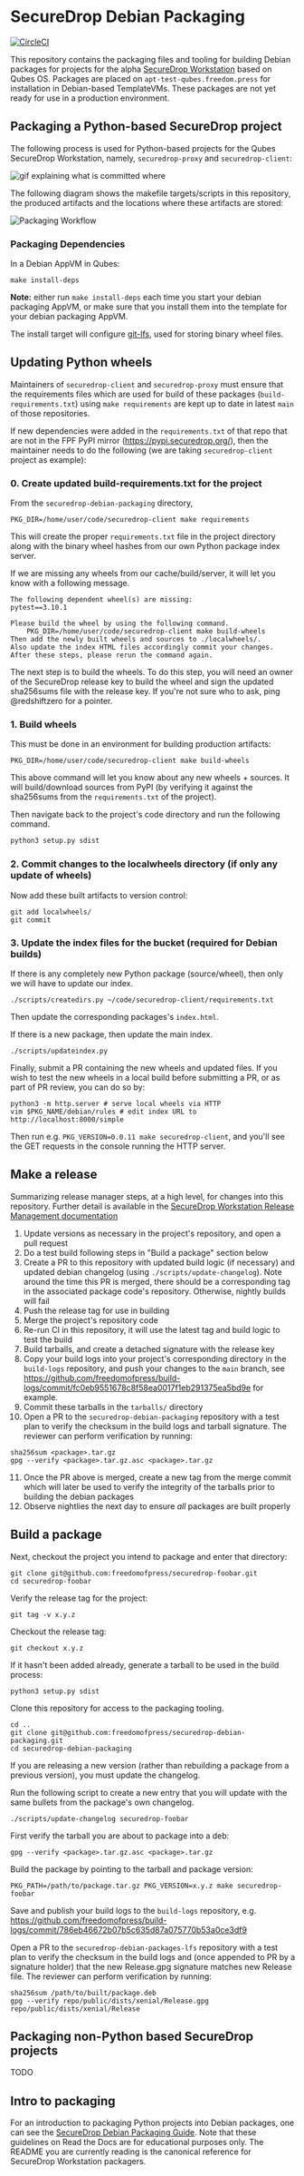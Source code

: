 # SecureDrop Debian Packaging

[![CircleCI](https://circleci.com/gh/freedomofpress/securedrop-debian-packaging/tree/main.svg?style=svg)](https://circleci.com/gh/freedomofpress/securedrop-debian-packaging/tree/main)

This repository contains the packaging files and tooling for building Debian packages for projects for the alpha [SecureDrop Workstation](https://github.com/freedomofpress/securedrop-workstation) based on Qubes OS. Packages are placed on `apt-test-qubes.freedom.press` for installation in Debian-based TemplateVMs. These packages are not yet ready for use in a production environment.

## Packaging a Python-based SecureDrop project

The following process is used for Python-based projects for the Qubes SecureDrop Workstation, namely, `securedrop-proxy` and `securedrop-client`:

![gif explaining what is committed where](images/securedrop-pip-mirror.gif)

The following diagram shows the makefile targets/scripts in this repository, the produced artifacts and the locations where these artifacts are stored:

![Packaging Workflow](images/diagram.png)

### Packaging Dependencies

In a Debian AppVM in Qubes:

```
make install-deps
```

**Note:** either run `make install-deps` each time you start your debian packaging AppVM, or make
sure that you install them into the template for your debian packaging AppVM.

The install target will configure [git-lfs](https://git-lfs.github.com/), used for storing
binary wheel files.

## Updating Python wheels

Maintainers of `securedrop-client` and `securedrop-proxy` must ensure that
the requirements files which are used for build of these packages (`build-requirements.txt`)
using `make requirements` are kept up to date in latest `main` of those repositories.

If new dependencies were added in the `requirements.txt` of that
repo that are not in the FPF PyPI mirror (https://pypi.securedrop.org/), then the maintainer needs
to do the following (we are taking `securedrop-client` project as example):

### 0. Create updated build-requirements.txt for the project

From the `securedrop-debian-packaging` directory,

```
PKG_DIR=/home/user/code/securedrop-client make requirements
```

This will create the proper `requirements.txt` file in the project directory along with the binary wheel
hashes from our own Python package index server.

If we are missing any wheels from our cache/build/server, it will let you know with a following message.

```
The following dependent wheel(s) are missing:
pytest==3.10.1

Please build the wheel by using the following command.
	PKG_DIR=/home/user/code/securedrop-client make build-wheels
Then add the newly built wheels and sources to ./localwheels/.
Also update the index HTML files accordingly commit your changes.
After these steps, please rerun the command again.
```

The next step is to build the wheels. To do this step, you will need an owner
of the SecureDrop release key to build the wheel and sign the updated sha256sums file
with the release key. If you're not sure who to ask, ping @redshiftzero for a pointer.

### 1. Build wheels

This must be done in an environment for building production artifacts:

```shell
PKG_DIR=/home/user/code/securedrop-client make build-wheels
```

This above command will let you know about any new wheels + sources. It will
build/download sources from PyPI (by verifying it against the sha256sums from
the `requirements.txt` of the project).

Then navigate back to the project's code directory and run the following command.

```bash
python3 setup.py sdist
```

### 2. Commit changes to the localwheels directory (if only any update of wheels)

Now add these built artifacts to version control:

```
git add localwheels/
git commit
```

### 3. Update the index files for the bucket (required for Debian builds)

If there is any completely new Python package (source/wheel), then only we will have to update our index.

```
./scripts/createdirs.py ~/code/securedrop-client/requirements.txt
```
Then update the corresponding packages's `index.html`.

If there is a new package, then update the main index.

```
./scripts/updateindex.py
```

Finally, submit a PR containing the new wheels and updated files.
If you wish to test the new wheels in a local build before submitting a PR,
or as part of PR review, you can do so by:

```
python3 -m http.server # serve local wheels via HTTP
vim $PKG_NAME/debian/rules # edit index URL to http://localhost:8000/simple
```

Then run e.g. `PKG_VERSION=0.0.11 make securedrop-client`, and you'll see the GET
requests in the console running the HTTP server.

## Make a release

Summarizing release manager steps, at a high level, for changes into this repository. Further detail is available in the [SecureDrop Workstation Release Management documentation](https://github.com/freedomofpress/securedrop-workstation#release-a-subproject)

1. Update versions as necessary in the project's repository, and open a pull request
2. Do a test build following steps in "Build a package" section below
3. Create a PR to this repository with updated build logic (if necessary) and updated debian changelog (using `./scripts/update-changelog`). Note around the time this PR is merged, there should be a corresponding tag in the associated package code's repository. Otherwise, nightly builds will fail
4. Push the release tag for use in building
5. Merge the project's repository code
6. Re-run CI in this repository, it will use the latest tag and build logic to test the build
7. Build tarballs, and create a detached signature with the release key
8. Copy your build logs into your project's corresponding directory in the `build-logs` repository, and push your changes to the `main` branch, see https://github.com/freedomofpress/build-logs/commit/fc0eb9551678c8f58ea0017f1eb291375ea5bd9e for example.
9. Commit these tarballs in the `tarballs/` directory
10. Open a PR to the `securedrop-debian-packaging` repository with a test plan to verify the checksum in the build logs and tarball signature. The reviewer can perform verification by running:

```
sha256sum <package>.tar.gz
gpg --verify <package>.tar.gz.asc <package>.tar.gz
```

11. Once the PR above is merged, create a new tag from the merge commit which will later be used to verify the integrity of the tarballs prior to building the debian packages
12. Observe nightlies the next day to ensure *all* packages are built properly

## Build a package

Next, checkout the project you intend to package and enter that directory:

```
git clone git@github.com:freedomofpress/securedrop-foobar.git
cd securedrop-foobar
```

Verify the release tag for the project:

```
git tag -v x.y.z
```

Checkout the release tag:

```
git checkout x.y.z
```

If it hasn't been added already, generate a tarball to be used in the build process:

```
python3 setup.py sdist
```

Clone this repository for access to the packaging tooling.

```
cd ..
git clone git@github.com:freedomofpress/securedrop-debian-packaging.git
cd securedrop-debian-packaging
```

If you are releasing a new version (rather than rebuilding a package from a previous version),
you must update the changelog.

Run the following script to create a new entry that you will update with the same bullets from the package's own changelog.

```
./scripts/update-changelog securedrop-foobar
```

First verify the tarball you are about to package into a deb:

```
gpg --verify <package>.tar.gz.asc <package>.tar.gz
```

Build the package by pointing to the tarball and package version:

```
PKG_PATH=/path/to/package.tar.gz PKG_VERSION=x.y.z make securedrop-foobar
```

Save and publish your build logs to the `build-logs` repository, e.g. https://github.com/freedomofpress/build-logs/commit/786eb46672b07b5c635d87a075770b53a0ce3df9

Open a PR to the `securedrop-debian-packages-lfs` repository with a test plan to verify the checksum in the build logs and (once appended to PR by a signature holder) that the new Release.gpg signature matches new Release file. The reviewer can perform verification by running:

```
sha256sum /path/to/built/package.deb
gpg --verify repo/public/dists/xenial/Release.gpg repo/public/dists/xenial/Release
```

## Packaging non-Python based SecureDrop projects

TODO

## Intro to packaging

For an introduction to packaging Python projects into Debian packages, one can see the [SecureDrop Debian Packaging Guide](https://securedrop-debian-packaging-guide.readthedocs.io/en/latest/). Note that these guidelines on Read the Docs are for educational purposes only. The README you are currently reading is the canonical reference for SecureDrop Workstation packagers.

